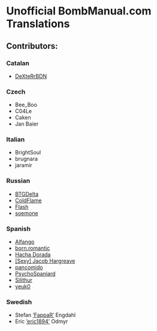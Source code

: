 Unofficial BombManual.com Translations
==============================

## Contributors:

### Catalan
  * [DeXteRrBDN](https://steamcommunity.com/id/dexterrbdn)

### Czech
  * Bee_Boo
  * C04Le
  * Caken
  * Jan Baier

### Italian
  * BrightSoul
  * brugnara
  * jaramir

### Russian
  * [BTGDelta](http://steamcommunity.com/id/btgdelta/)
  * [ColdFlame](http://steamcommunity.com/id/flamecold/)
  * [Flash](http://steamcommunity.com/id/Flash2243/)
  * [soemone](http://steamcommunity.com/id/Weather_Wizard/)

### Spanish
  * [Alfango](https://steamcommunity.com/id/alfango)
  * [born.romantic](https://steamcommunity.com/profiles/76561198295605847)
  * [Hacha Dorada](https://steamcommunity.com/id/lea_hd)
  * [[Sexy] Jacob Hargreave](https://steamcommunity.com/id/ajuanjojjj)
  * [pancomido](https://steamcommunity.com/profiles/76561198098758727)
  * [PsychoSpaniard](https://steamcommunity.com/profiles/76561198017007556)
  * [Silithur](https://steamcommunity.com/id/Silicosa)
  * [yeuk0](https://steamcommunity.com/id/yeuk0)

### Swedish
  * Stefan [’FappaR’](http://steamcommunity.com/id/FappaR) Engdahl
  * Eric [’eric1894’](http://steamcommunity.com/id/eric1894) Odmyr
